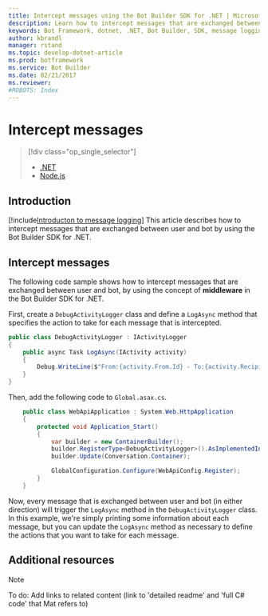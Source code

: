 ```yaml
---
title: Intercept messages using the Bot Builder SDK for .NET | Microsoft Docs
description: Learn how to intercept messages that are exchanged between user and bot by using the Bot Builder SDK for .NET.
keywords: Bot Framework, dotnet, .NET, Bot Builder, SDK, message logging, intercept message, inspect message, middleware
author: kbrandl
manager: rstand
ms.topic: develop-dotnet-article
ms.prod: botframework
ms.service: Bot Builder
ms.date: 02/21/2017
ms.reviewer:
#ROBOTS: Index
---
```


# Intercept messages
> [!div class="op_single_selector"]
> * [.NET](bot-framework-dotnet-howto-middleware.md)
> * [Node.js](bot-framework-nodejs-howto-middleware.md)
>

## Introduction

[!include[Introducton to message logging](../includes/snippet-message-logging-intro.md)]
This article describes how to intercept messages that are exchanged between user and bot by using the Bot Builder SDK for .NET. 

## Intercept messages

The following code sample shows how to intercept messages that are exchanged between user and bot, 
by using the concept of **middleware** in the Bot Builder SDK for .NET. 

First, create a `DebugActivityLogger` class and define a `LogAsync` method that specifies the action to take for each message that is intercepted. 

```cs
public class DebugActivityLogger : IActivityLogger
{
    public async Task LogAsync(IActivity activity)
    {
        Debug.WriteLine($"From:{activity.From.Id} - To:{activity.Recipient.Id} - Message:{activity.AsMessageActivity()?.Text}");
    }
}
```

Then, add the following code to `Global.asax.cs`. 

```cs
	public class WebApiApplication : System.Web.HttpApplication
	{
        protected void Application_Start()
        {
            var builder = new ContainerBuilder();
            builder.RegisterType<DebugActivityLogger>().AsImplementedInterfaces().InstancePerDependency();
            builder.Update(Conversation.Container);

            GlobalConfiguration.Configure(WebApiConfig.Register);
        }
    }
```

Now, every message that is exchanged between user and bot (in either direction) will trigger the 
`LogAsync` method in the `DebugActivityLogger` class. 
In this example, we're simply printing some information about each message, but you can 
update the `LogAsync` method as necessary to define the actions that you want to take for each message. 

## Additional resources

> [!NOTE]
> To do: Add links to related content (link to 'detailed readme' and 'full C# code' that Mat refers to)